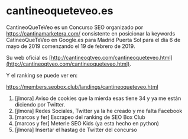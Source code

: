 # cantineoqueteveo.es
CantineoQueTeVeo es un Concurso SEO organizado por https://cantinamarketera.com/ consistente en posicionar la keywords CatineoQueTeVeo en Google.es para Madrid Puerta Sol para el día 6 de mayo de 2019 comenzando el 19 de febrero de 2019. 

Su web oficial es [http://cantineoqtveo.com/cantineoqueteveo.html](http://cantineoqtveo.com/cantineoqueteveo.html).

Y el ranking se puede ver en:

https://members.seobox.club/landings/cantineoqueteveo.html

1. [jlmora] Aviso de cookies que la mierda esas tiene 34 y ya me están diciendo por Twitter.
2. [jlmora] Redes Sociales, Twitter ya la he creado y me falta Facebook
3. [marcos y fer] Escrapeo del ranking de SEO Box Club
4. [marcos y fer] Meterle SEO Kids (ya esta hecho en python)
5. [jlmora] Insertar el hastag de Twitter del concurso

